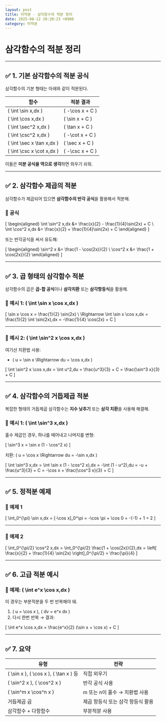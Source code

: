 ```yaml
---
layout: post
title: 미적분 - 삼각함수의 적분 정리
date: 2025-08-12 20:20:23 +0900
category: 미적분
---
```

# 삼각함수의 적분 정리

---

## ✅ 1. 기본 삼각함수의 적분 공식

삼각함수의 기본 형태는 아래와 같이 적분된다.

| 함수 | 적분 결과 |
|------|------------|
| \( \int \sin x\,dx \) | \( -\cos x + C \) |
| \( \int \cos x\,dx \) | \( \sin x + C \) |
| \( \int \sec^2 x\,dx \) | \( \tan x + C \) |
| \( \int \csc^2 x\,dx \) | \( -\cot x + C \) |
| \( \int \sec x \tan x\,dx \) | \( \sec x + C \) |
| \( \int \csc x \cot x\,dx \) | \( -\csc x + C \) |

이들은 **미분 공식을 역으로 생각**하면 외우기 쉬워.

---

## ✅ 2. 삼각함수 제곱의 적분

삼각함수가 제곱되어 있으면 **삼각함수의 반각 공식**을 활용해서 적분해.

### 📌 공식

\[
\begin{aligned}
\int \sin^2 x\,dx &= \frac{x}{2} - \frac{1}{4}\sin(2x) + C \\
\int \cos^2 x\,dx &= \frac{x}{2} + \frac{1}{4}\sin(2x) + C
\end{aligned}
\]

또는 반각공식을 써서 유도해:

\[
\begin{aligned}
\sin^2 x &= \frac{1 - \cos(2x)}{2} \\
\cos^2 x &= \frac{1 + \cos(2x)}{2}
\end{aligned}
\]

---

## ✅ 3. 곱 형태의 삼각함수 적분

삼각함수의 곱은 **곱-합 공식**이나 **삼각치환** 또는 **삼각항등식**을 활용해.

### 📌 예시 1: \( \int \sin x \cos x\,dx \)

\[
\sin x \cos x = \frac{1}{2} \sin(2x) \\
\Rightarrow \int \sin x \cos x\,dx = \frac{1}{2} \int \sin(2x)\,dx = -\frac{1}{4} \cos(2x) + C
\]

---

### 📌 예시 2: \( \int \sin^2 x \cos x\,dx \)

여기선 치환법 사용:

- \( u = \sin x \Rightarrow du = \cos x\,dx \)

\[
\int \sin^2 x \cos x\,dx = \int u^2\,du = \frac{u^3}{3} + C = \frac{\sin^3 x}{3} + C
\]

---

## ✅ 4. 삼각함수의 거듭제곱 적분

복잡한 형태의 거듭제곱 삼각함수는 **지수 낮추기** 또는 **삼각 치환**을 사용해 해결해.

### 📌 예시 1: \( \int \sin^3 x\,dx \)

홀수 제곱인 경우, 하나를 떼어내고 나머지를 변형:

\[
\sin^3 x = \sin x (1 - \cos^2 x)
\]

치환: \( u = \cos x \Rightarrow du = -\sin x\,dx \)

\[
\int \sin^3 x\,dx = \int \sin x (1 - \cos^2 x)\,dx = -\int (1 - u^2)\,du = -u + \frac{u^3}{3} + C = -\cos x + \frac{\cos^3 x}{3} + C
\]

---

## ✅ 5. 정적분 예제

### 📌 예제 1

\[
\int_0^{\pi} \sin x\,dx = [-\cos x]_0^\pi = -\cos \pi + \cos 0 = -(-1) + 1 = 2
\]

---

### 📌 예제 2

\[
\int_0^{\pi/2} \cos^2 x\,dx = \int_0^{\pi/2} \frac{1 + \cos(2x)}{2}\,dx = \left[ \frac{x}{2} + \frac{1}{4} \sin(2x) \right]_0^{\pi/2} = \frac{\pi}{4}
\]

---

## ✅ 6. 고급 적분 예시

### 📌 예제: \( \int e^x \cos x\,dx \)

이 경우는 부분적분을 두 번 반복해야 돼.

1. \( u = \cos x \), \( dv = e^x dx \)
2. 다시 한번 반복 → 결과:

\[
\int e^x \cos x\,dx = \frac{e^x}{2} (\sin x + \cos x) + C
\]

---

## ✅ 7. 요약

| 유형 | 전략 |
|------|-------|
| \( \sin x \), \( \cos x \), \( \tan x \) 등 | 직접 외우기 |
| \( \sin^2 x \), \( \cos^2 x \) | 반각 공식 사용 |
| \( \sin^m x \cos^n x \) | m 또는 n이 홀수 → 치환법 사용 |
| 거듭제곱 곱 | 제곱 항등식 또는 삼각 항등식 활용 |
| 삼각함수 + 다항함수 | 부분적분 사용 |
